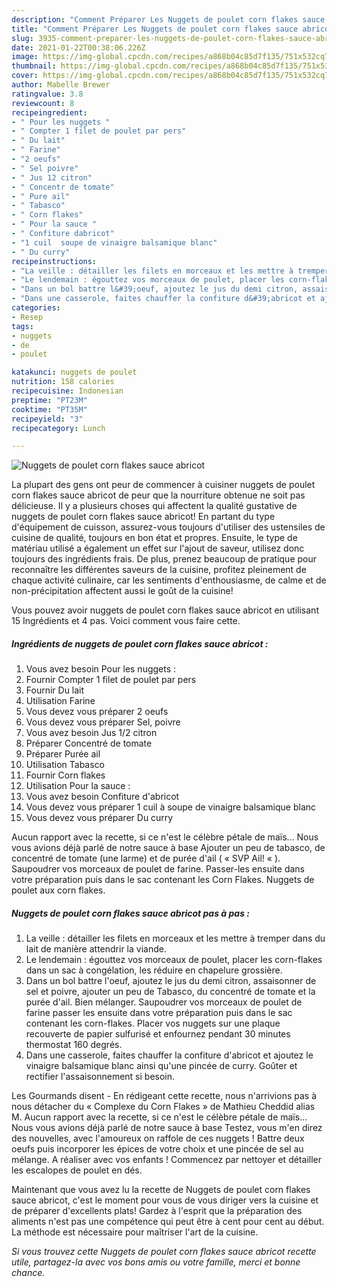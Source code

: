 ```yaml
---
description: "Comment Préparer Les Nuggets de poulet corn flakes sauce abricot"
title: "Comment Préparer Les Nuggets de poulet corn flakes sauce abricot"
slug: 3935-comment-preparer-les-nuggets-de-poulet-corn-flakes-sauce-abricot
date: 2021-01-22T00:38:06.226Z
image: https://img-global.cpcdn.com/recipes/a868b04c85d7f135/751x532cq70/nuggets-de-poulet-corn-flakes-sauce-abricot-photo-principale-de-la-recette.jpg
thumbnail: https://img-global.cpcdn.com/recipes/a868b04c85d7f135/751x532cq70/nuggets-de-poulet-corn-flakes-sauce-abricot-photo-principale-de-la-recette.jpg
cover: https://img-global.cpcdn.com/recipes/a868b04c85d7f135/751x532cq70/nuggets-de-poulet-corn-flakes-sauce-abricot-photo-principale-de-la-recette.jpg
author: Mabelle Brewer
ratingvalue: 3.8
reviewcount: 8
recipeingredient:
- " Pour les nuggets "
- " Compter 1 filet de poulet par pers"
- " Du lait"
- " Farine"
- "2 oeufs"
- " Sel poivre"
- " Jus 12 citron"
- " Concentr de tomate"
- " Pure ail"
- " Tabasco"
- " Corn flakes"
- " Pour la sauce "
- " Confiture dabricot"
- "1 cuil  soupe de vinaigre balsamique blanc"
- " Du curry"
recipeinstructions:
- "La veille : détailler les filets en morceaux et les mettre à tremper dans du lait de manière attendrir la viande."
- "Le lendemain : égouttez vos morceaux de poulet, placer les corn-flakes dans un sac à congélation, les réduire en chapelure grossière."
- "Dans un bol battre l&#39;oeuf, ajoutez le jus du demi citron, assaisonner de sel et poivre, ajouter un peu de Tabasco, du concentré de tomate et la purée d&#39;ail. Bien mélanger. Saupoudrer vos morceaux de poulet de farine passer les ensuite dans votre préparation puis dans le sac contenant les corn-flakes. Placer vos nuggets sur une plaque recouverte de papier sulfurisé et enfournez pendant 30 minutes thermostat 160 degrés."
- "Dans une casserole, faites chauffer la confiture d&#39;abricot et ajoutez le vinaigre balsamique blanc ainsi qu&#39;une pincée de curry. Goûter et rectifier l&#39;assaisonnement si besoin."
categories:
- Resep
tags:
- nuggets
- de
- poulet

katakunci: nuggets de poulet 
nutrition: 158 calories
recipecuisine: Indonesian
preptime: "PT23M"
cooktime: "PT35M"
recipeyield: "3"
recipecategory: Lunch

---
```



![Nuggets de poulet corn flakes sauce abricot](https://img-global.cpcdn.com/recipes/a868b04c85d7f135/751x532cq70/nuggets-de-poulet-corn-flakes-sauce-abricot-photo-principale-de-la-recette.jpg)

La plupart des gens ont peur de commencer à cuisiner nuggets de poulet corn flakes sauce abricot de peur que la nourriture obtenue ne soit pas délicieuse. Il y a plusieurs choses qui affectent la qualité gustative de nuggets de poulet corn flakes sauce abricot! En partant du type d'équipement de cuisson, assurez-vous toujours d'utiliser des ustensiles de cuisine de qualité, toujours en bon état et propres. Ensuite, le type de matériau utilisé a également un effet sur l'ajout de saveur, utilisez donc toujours des ingrédients frais. De plus, prenez beaucoup de pratique pour reconnaître les différentes saveurs de la cuisine, profitez pleinement de chaque activité culinaire, car les sentiments d'enthousiasme, de calme et de non-précipitation affectent aussi le goût de la cuisine!

<!--inarticleads1-->

Vous pouvez avoir nuggets de poulet corn flakes sauce abricot en utilisant 15 Ingrédients et 4 pas. Voici comment vous faire cette.

##### Ingrédients de nuggets de poulet corn flakes sauce abricot :

1. Vous avez besoin  Pour les nuggets :
1. Fournir  Compter 1 filet de poulet par pers
1. Fournir  Du lait
1. Utilisation  Farine
1. Vous devez vous préparer 2 oeufs
1. Vous devez vous préparer  Sel, poivre
1. Vous avez besoin  Jus 1/2 citron
1. Préparer  Concentré de tomate
1. Préparer  Purée ail
1. Utilisation  Tabasco
1. Fournir  Corn flakes
1. Utilisation  Pour la sauce :
1. Vous avez besoin  Confiture d&#39;abricot
1. Vous devez vous préparer 1 cuil à soupe de vinaigre balsamique blanc
1. Vous devez vous préparer  Du curry


Aucun rapport avec la recette, si ce n&#39;est le célèbre pétale de maïs… Nous vous avions déjà parlé de notre sauce à base Ajouter un peu de tabasco, de concentré de tomate (une larme) et de purée d&#39;ail ( « SVP Ail! « ). Saupoudrer vos morceaux de poulet de farine. Passer-les ensuite dans votre préparation puis dans le sac contenant les Corn Flakes. Nuggets de poulet aux corn flakes. 

<!--inarticleads2-->

##### Nuggets de poulet corn flakes sauce abricot pas à pas :

1. La veille : détailler les filets en morceaux et les mettre à tremper dans du lait de manière attendrir la viande.
1. Le lendemain : égouttez vos morceaux de poulet, placer les corn-flakes dans un sac à congélation, les réduire en chapelure grossière.
1. Dans un bol battre l&#39;oeuf, ajoutez le jus du demi citron, assaisonner de sel et poivre, ajouter un peu de Tabasco, du concentré de tomate et la purée d&#39;ail. Bien mélanger. Saupoudrer vos morceaux de poulet de farine passer les ensuite dans votre préparation puis dans le sac contenant les corn-flakes. Placer vos nuggets sur une plaque recouverte de papier sulfurisé et enfournez pendant 30 minutes thermostat 160 degrés.
1. Dans une casserole, faites chauffer la confiture d&#39;abricot et ajoutez le vinaigre balsamique blanc ainsi qu&#39;une pincée de curry. Goûter et rectifier l&#39;assaisonnement si besoin.


Les Gourmands disent - En rédigeant cette recette, nous n&#39;arrivions pas à nous détacher du « Complexe du Corn Flakes » de Mathieu Cheddid alias M. Aucun rapport avec la recette, si ce n&#39;est le célèbre pétale de maïs… Nous vous avions déjà parlé de notre sauce à base Testez, vous m&#39;en direz des nouvelles, avec l&#39;amoureux on raffole de ces nuggets ! Battre deux oeufs puis incorporer les épices de votre choix et une pincée de sel au mélange. A réaliser avec vos enfants ! Commencez par nettoyer et détailler les escalopes de poulet en dés. 

<!--inarticleads1-->

<p>
Maintenant que vous avez lu la recette de Nuggets de poulet corn flakes sauce abricot, c'est le moment pour vous de vous diriger vers la cuisine et de préparer d'excellents plats! Gardez à l'esprit que la préparation des aliments n'est pas une compétence qui peut être à cent pour cent au début. La méthode est nécessaire pour maîtriser l'art de la cuisine.
</p>

<p>
<i>Si vous trouvez cette Nuggets de poulet corn flakes sauce abricot recette utile, partagez-la avec vos bons amis ou votre famille, merci et bonne chance.</i>
</p>
